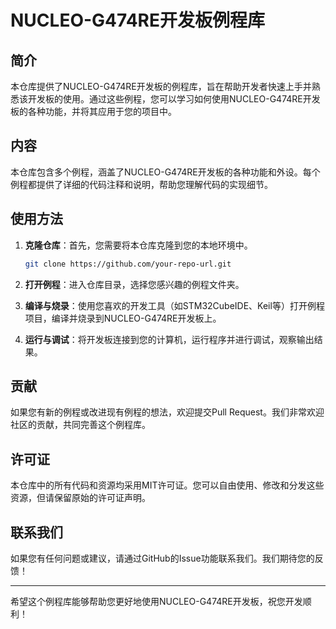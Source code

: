 # NUCLEO-G474RE开发板例程库

## 简介

本仓库提供了NUCLEO-G474RE开发板的例程库，旨在帮助开发者快速上手并熟悉该开发板的使用。通过这些例程，您可以学习如何使用NUCLEO-G474RE开发板的各种功能，并将其应用于您的项目中。

## 内容

本仓库包含多个例程，涵盖了NUCLEO-G474RE开发板的各种功能和外设。每个例程都提供了详细的代码注释和说明，帮助您理解代码的实现细节。

## 使用方法

1. **克隆仓库**：首先，您需要将本仓库克隆到您的本地环境中。
   ```bash
   git clone https://github.com/your-repo-url.git
   ```

2. **打开例程**：进入仓库目录，选择您感兴趣的例程文件夹。

3. **编译与烧录**：使用您喜欢的开发工具（如STM32CubeIDE、Keil等）打开例程项目，编译并烧录到NUCLEO-G474RE开发板上。

4. **运行与调试**：将开发板连接到您的计算机，运行程序并进行调试，观察输出结果。

## 贡献

如果您有新的例程或改进现有例程的想法，欢迎提交Pull Request。我们非常欢迎社区的贡献，共同完善这个例程库。

## 许可证

本仓库中的所有代码和资源均采用MIT许可证。您可以自由使用、修改和分发这些资源，但请保留原始的许可证声明。

## 联系我们

如果您有任何问题或建议，请通过GitHub的Issue功能联系我们。我们期待您的反馈！

---

希望这个例程库能够帮助您更好地使用NUCLEO-G474RE开发板，祝您开发顺利！